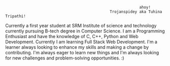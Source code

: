                                                                ahoy!
                                                  Trojanspidey aka Tuhina Tripathi!
Currently a first year student at SRM Institute of science and technology currently pursuing B-tech degree in Computer Science.
I am a Programming Enthusiast and have the knowledge of C, C++, Python and Web Development. 
Currently I am learning Full Stack Web Development.
I'm a learner always looking to enhance my skills and making a change by contributing.
I'm always eager to learn new things and I'm always looking for new challenges and problem-solving opportunities. :)
